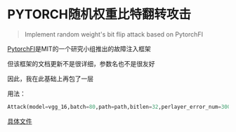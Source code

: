 # PYTORCH随机权重比特翻转攻击
> Implement random weight's bit flip attack based on PytorchFI

[PytorchFI](https://github.com/pytorchfi/pytorchfi)是MIT的一个研究小组推出的故障注入框架

但该框架的文档更新不是很详细，参数名也不是很友好

因此，我在此基础上再包了一层

用法：

```python
Attack(model=vgg_16,batch=80,path=path,bitlen=32,perlayer_error_num=3000)
```

[具体文件](https://github.com/Force1ess/Random_WeightAttact-PytorchFi/blob/main/main.py)
